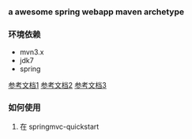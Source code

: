 ### a awesome spring webapp maven archetype


### 环境依赖

- mvn3.x
- jdk7
- spring 


[参考文档1](https://maven.apache.org/guides/mini/guide-creating-archetypes.html)
[参考文档2](http://maven.apache.org/archetype/archetype-models/archetype-descriptor/archetype-descriptor.html)
[参考文档3](https://github.com/kolorobot/spring-mvc-quickstart-archetype)



### 如何使用

1. 在 springmvc-quickstart